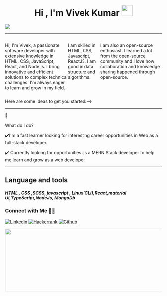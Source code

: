 <!-- hello everyone 👋 i'm &#128512; chhavi ... -->

<h1 align="center">Hi , I'm Vivek Kumar <img src="https://media.giphy.com/media/hvRJCLFzcasrR4ia7z/giphy.gif" width="35"></h1>
<!--<div align="center">
<img src="https://user-images.githubusercontent.com/5713670/87202985-820dcb80-c2b6-11ea-9f56-7ec461c497c3.gif"/>
</div>-->
     <a href="#" align="center"><img src="https://readme-typing-svg.herokuapp.com?color=FFF&center=true&lines=1500%2B+Hours+of+Coding+Experience;Data+Structure;Algorithm;MERN;Full+Stack+Web+Developer"></img></a>
     <hr/>
     <div style="display:flex">
    <p align="left" style="max-width:40%">
Hi, I'm Vivek, a passionate software developer with extensive knowledge in HTML, CSS, JavaScript, React, and Node.js. I bring innovative and efficient solutions to complex technical challenges. I'm always eager to learn and grow in my field.

I am skilled in HTML, CSS, Javascript, ReactJS. I am good in data structure and algorithms.

I am also an open-source enthusiast. I learned a lot from the open-source community and I love how collaboration and knowledge sharing happened through open-source.

</p>

</div>

Here are some ideas to get you started:-->

<hr/>
🌱<p> What do I do? </p>

✔️I'm a fast learner looking for interesting career opportunities in Web as a full-stack developer.

✔️ Currently looking for opportunities as a MERN Stack developer to help me learn and grow as a web developer.

<hr/>
<h2>Language and tools</h2>
<h5>HTML , CSS ,SCSS, javascript , Linux(CLI),React,material UI,TypeScript,NodeJs, MongoDb</h5>

### Connect with Me 🤝🏻
[![Linkedin](https://img.shields.io/badge/Linkedin-vivekkr2308-blue&?style=for-the-badge&logo=linkedin&color=blue)](https://www.linkedin.com/in/vivekkr2308/)
[![Hackerrank](https://img.shields.io/badge/Hakerrank-vivekkr2308-blue&?style=for-the-badge&logo=hackerrank&color=blue)](https://www.hackerearth.com/@vivekkr2308)
[![Github](https://img.shields.io/badge/Github-vivekraj0078-blue&?style=for-the-badge&logo=github&color=blue)](https://github.com/vivekraj0078)

<img src="https://user-images.githubusercontent.com/13794470/37289691-964618be-260a-11e8-8c4a-6df04d6c490d.gif" width="950dp" height="200dp" />
